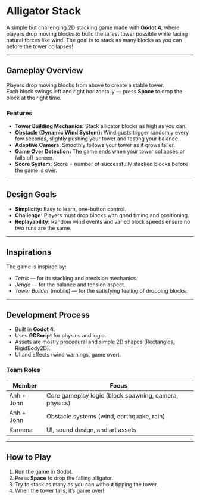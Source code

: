 # Alligator Stack

A simple but challenging 2D stacking game made with **Godot 4**, where players drop moving blocks to build the tallest tower possible while facing natural forces like wind. The goal is to stack as many blocks as you can before the tower collapses!

---

## Gameplay Overview

Players drop moving blocks from above to create a stable tower.  
Each block swings left and right horizontally — press **Space** to drop the block at the right time.

### Features
- **Tower Building Mechanics:** Stack alligator blocks as high as you can.  
- **Obstacle (Dynamic Wind System):** Wind gusts trigger randomly every few seconds, slightly pushing your tower and testing your balance.  
- **Adaptive Camera:** Smoothly follows your tower as it grows taller.  
- **Game Over Detection:** The game ends when your tower collapses or falls off-screen.  
- **Score System:** Score = number of successfully stacked blocks before the game is over.  

---

## Design Goals

- **Simplicity:** Easy to learn, one-button control.
- **Challenge:** Players must drop blocks with good timing and positioning.
- **Replayability:** Random wind events and varied block speeds ensure no two runs are the same.

---

## Inspirations

The game is inspired by:
- *Tetris* — for its stacking and precision mechanics.  
- *Jenga* — for the balance and tension aspect.  
- *Tower Builder* (mobile) — for the satisfying feeling of dropping blocks.

---

## Development Process

- Built in **Godot 4**.
- Uses **GDScript** for physics and logic.
- Assets are mostly procedural and simple 2D shapes (Rectangles, RigidBody2D).
- UI and effects (wind warnings, game over).

### Team Roles
| Member | Focus |
|--------|--------|
| Anh + John | Core gameplay logic (block spawning, camera, physics) |
| Anh + John | Obstacle systems (wind, earthquake, rain) |
| Kareena | UI, sound design, and art assets |

---

## How to Play

1. Run the game in Godot.  
2. Press **Space** to drop the falling alligator.  
3. Try to stack as many as you can without tipping the tower.  
4. When the tower falls, it’s game over!  
